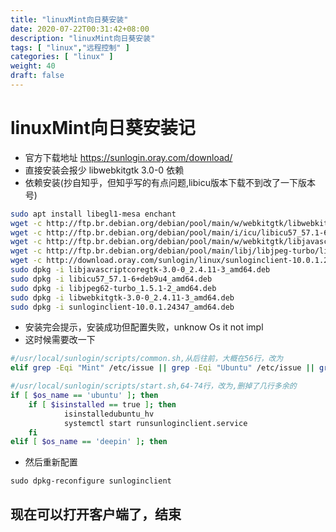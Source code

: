```yaml
---
title: "linuxMint向日葵安装"
date: 2020-07-22T00:31:42+08:00
description: "linuxMint向日葵安装"
tags: [ "linux","远程控制" ]
categories: [ "linux" ]
weight: 40
draft: false
---
```


# linuxMint向日葵安装记
- 官方下载地址 https://sunlogin.oray.com/download/
- 直接安装会报少 libwebkitgtk 3.0-0 依赖
- 依赖安装(抄自知乎，但知乎写的有点问题,libicu版本下载不到改了一下版本号)
```sh
sudo apt install libegl1-mesa enchant
wget -c http://ftp.br.debian.org/debian/pool/main/w/webkitgtk/libwebkitgtk-3.0-0_2.4.11-3_amd64.deb
wget -c http://ftp.br.debian.org/debian/pool/main/i/icu/libicu57_57.1-6+deb9u4_amd64.deb
wget -c http://ftp.br.debian.org/debian/pool/main/w/webkitgtk/libjavascriptcoregtk-3.0-0_2.4.11-3_amd64.deb
wget -c http://ftp.br.debian.org/debian/pool/main/libj/libjpeg-turbo/libjpeg62-turbo_1.5.1-2_amd64.deb
wget -c http://download.oray.com/sunlogin/linux/sunloginclient-10.0.1.24347_amd64.deb
sudo dpkg -i libjavascriptcoregtk-3.0-0_2.4.11-3_amd64.deb
sudo dpkg -i libicu57_57.1-6+deb9u4_amd64.deb
sudo dpkg -i libjpeg62-turbo_1.5.1-2_amd64.deb
sudo dpkg -i libwebkitgtk-3.0-0_2.4.11-3_amd64.deb
sudo dpkg -i sunloginclient-10.0.1.24347_amd64.deb
```
- 安装完会提示，安装成功但配置失败，unknow Os it not impl
- 这时候需要改一下 
```sh
#/usr/local/sunlogin/scripts/common.sh,从后往前，大概在56行，改为
elif grep -Eqi "Mint" /etc/issue || grep -Eqi "Ubuntu" /etc/issue || grep -Eq "Ubuntu" /etc/*-release; then
```
```sh
#/usr/local/sunlogin/scripts/start.sh,64-74行，改为,删掉了几行多余的
if [ $os_name == 'ubuntu' ]; then
	if [ $isinstalled == true ]; then
			isinstalledubuntu_hv
			systemctl start runsunloginclient.service
	fi
elif [ $os_name == 'deepin' ]; then
```
- 然后重新配置
```
sudo dpkg-reconfigure sunloginclient 
```

## 现在可以打开客户端了，结束 
